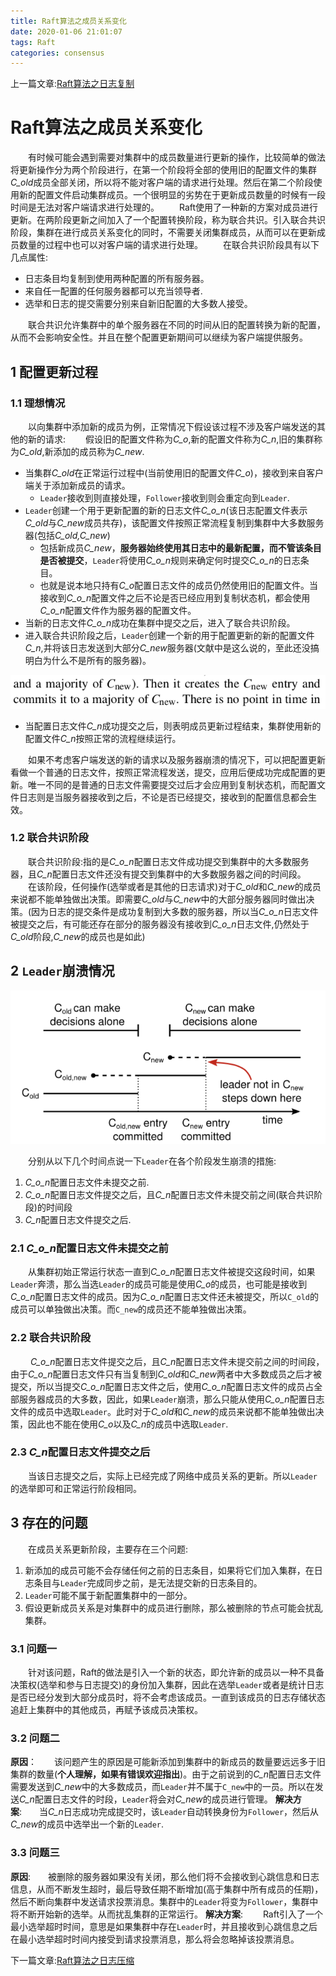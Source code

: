 ```yaml
---
title: Raft算法之成员关系变化
date: 2020-01-06 21:01:07
tags: Raft
categories: consensus
---
```

上一篇文章:[Raft算法之日志复制](https://ifican.top/2020/01/05/blog/consensus/raft-log/)

# Raft算法之成员关系变化
&emsp;&emsp;有时候可能会遇到需要对集群中的成员数量进行更新的操作，比较简单的做法将更新操作分为两个阶段进行，在第一个阶段将全部的使用旧的配置文件的集群*C_old*成员全部关闭，所以将不能对客户端的请求进行处理。然后在第二个阶段使用新的配置文件启动集群成员。一个很明显的劣势在于更新成员数量的时候有一段时间是无法对客户端请求进行处理的。
&emsp;&emsp;Raft使用了一种新的方案对成员进行更新。在两阶段更新之间加入了一个配置转换阶段，称为联合共识。引入联合共识阶段，集群在进行成员关系变化的同时，不需要关闭集群成员，从而可以在更新成员数量的过程中也可以对客户端的请求进行处理。
&emsp;&emsp;在联合共识阶段具有以下几点属性:

* 日志条目均复制到使用两种配置的所有服务器。
* 来自任一配置的任何服务器都可以充当领导者.
* 选举和日志的提交需要分别来自新旧配置的大多数人接受。

&emsp;&emsp;联合共识允许集群中的单个服务器在不同的时间从旧的配置转换为新的配置，从而不会影响安全性。并且在整个配置更新期间可以继续为客户端提供服务。

## 1 配置更新过程
### 1.1 理想情况
&emsp;&emsp;以向集群中添加新的成员为例，正常情况下假设该过程不涉及客户端发送的其他的新的请求:
&emsp;&emsp;假设旧的配置文件称为*C_o*,新的配置文件称为*C_n*,旧的集群称为*C_old*,新添加的成员称为*C_new*.

* 当集群*C_old*在正常运行过程中(当前使用旧的配置文件*C_o*)，接收到来自客户端关于添加新成员的请求。
    * `Leader`接收到则直接处理，`Follower`接收到则会重定向到`Leader`.
* `Leader`创建一个用于更新配置的新的日志文件*C_o_n*(该日志配置文件表示*C_old*与*C_new*成员共存)，该配置文件按照正常流程复制到集群中大多数服务器(包括*C_old,C_new*)
    * 包括新成员*C_new*，**服务器始终使用其日志中的最新配置，而不管该条目是否被提交**，`Leader`将使用*C_o_n*规则来确定何时提交*C_o_n*的日志条目。
    * 也就是说本地只持有*C_o*配置日志文件的成员仍然使用旧的配置文件。当接收到*C_o_n*配置文件之后不论是否已经应用到复制状态机，都会使用*C_o_n*配置文件作为服务器的配置文件。
* 当新的日志文件*C_o_n*成功在集群中提交之后，进入了联合共识阶段。
* 进入联合共识阶段之后，`Leader`创建一个新的用于配置更新的新的配置文件*C_n*,并将该日志发送到大部分*C_new*服务器(文献中是这么说的，至此还没搞明白为什么不是所有的服务器)。

![图](/img/blog/raft/110.png)

* 当配置日志文件*C_n*成功提交之后，则表明成员更新过程结束，集群使用新的配置文件*C_n*按照正常的流程继续运行。

&emsp;&emsp;如果不考虑客户端发送的新的请求以及服务器崩溃的情况下，可以把配置更新看做一个普通的日志文件，按照正常流程发送，提交，应用后便成功完成配置的更新。唯一不同的是普通的日志文件需要提交过后才会应用到复制状态机，而配置文件日志则是当服务器接收到之后，不论是否已经提交，接收到的配置信息都会生效。

### 1.2 联合共识阶段
&emsp;&emsp;联合共识阶段:指的是*C_o_n*配置日志文件成功提交到集群中的大多数服务器，且*C_n*配置日志文件还没有提交到集群中的大多数服务器之间的时间段。
&emsp;&emsp;在该阶段，任何操作(选举或者是其他的日志请求)对于*C_old*和*C_new*的成员来说都不能单独做出决策。即需要*C_old*与*C_new*中的大部分服务器同时做出决策。(因为日志的提交条件是成功复制到大多数的服务器，所以当*C_o_n*日志文件被提交之后，有可能还存在部分的服务器没有接收到*C_o_n*日志文件,仍然处于*C_old*阶段,*C_new*的成员也是如此)

## 2 `Leader`崩溃情况

![图](/img/blog/raft/11.png)


&emsp;&emsp;分别从以下几个时间点说一下`Leader`在各个阶段发生崩溃的措施:

1. *C_o_n*配置日志文件未提交之前.
2. *C_o_n*配置日志文件提交之后，且*C_n*配置日志文件未提交前之间(联合共识阶段)的时间段
3. *C_n*配置日志文件提交之后.

### 2.1 *C_o_n*配置日志文件未提交之前
&emsp;&emsp;从集群初始正常运行状态一直到*C_o_n*配置日志文件被提交这段时间，如果`Leader`奔溃，那么当选`Leader`的成员可能是使用*C_o*的成员，也可能是接收到*C_o_n*配置日志文件的成员。因为*C_o_n*配置日志文件还未被提交，所以`C_old`的成员可以单独做出决策。而`C_new`的成员还不能单独做出决策。

### 2.2 联合共识阶段
&emsp;&emsp; *C_o_n*配置日志文件提交之后，且*C_n*配置日志文件未提交前之间的时间段，由于*C_o_n*配置日志文件只有当复制到*C_old*和*C_new*两者中大多数成员之后才被提交，所以当提交*C_o_n*配置日志文件之后，使用*C_o_n*配置日志文件的成员占全部服务器成员的大多数，因此，如果`Leader`崩溃，那么只能从使用*C_o_n*配置日志文件的成员中选取`Leader`。此时对于*C_old*和*C_new*的成员来说都不能单独做出决策，因此也不能在使用*C_o*以及*C_n*的成员中选取`Leader`.

### 2.3 *C_n*配置日志文件提交之后
&emsp;&emsp;当该日志提交之后，实际上已经完成了网络中成员关系的更新。所以`Leader`的选举即可和正常运行阶段相同。


## 3 存在的问题
&emsp;&emsp;在成员关系更新阶段，主要存在三个问题:

1. 新添加的成员可能不会存储任何之前的日志条目，如果将它们加入集群，在日志条目与`Leader`完成同步之前，是无法提交新的日志条目的。
2. `Leader`可能不属于新配置集群中的一部分。
3. 假设更新成员关系是对集群中的成员进行删除，那么被删除的节点可能会扰乱集群。

### 3.1 问题一
&emsp;&emsp;针对该问题，Raft的做法是引入一个新的状态，即允许新的成员以一种不具备决策权(选举和参与日志提交)的身份加入集群，因此在选举`Leader`或者是统计日志是否已经分发到大部分成员时，将不会考虑该成员。一直到该成员的日志存储状态追赶上集群中的其他成员，再赋予该成员决策权。
### 3.2 问题二
**原因**：&emsp;&emsp;该问题产生的原因是可能新添加到集群中的新成员的数量要远远多于旧集群的数量(**个人理解，如果有错误欢迎指出**)。由于之前说到的*C_n*配置日志文件需要发送到*C_new*中的大多数成员，而`Leader`并不属于`C_new`中的一员。所以在发送*C_n*配置日志文件的时段，`Leader`将会对*C_new*的成员进行管理。
**解决方案**:&emsp;&emsp;当*C_n*日志成功完成提交时，该`Leader`自动转换身份为`Follower`，然后从*C_new*的成员中选举出一个新的`Leader`.
### 3.3 问题三
**原因**:&emsp;&emsp;被删除的服务器如果没有关闭，那么他们将不会接收到心跳信息和日志信息，从而不断发生超时，最后导致任期不断增加(高于集群中所有成员的任期)，然后不断向集群中发送请求投票消息。集群中的`Leader`将变为`Follower`，集群中将不断开始新的选举。从而扰乱集群的正常运行。
**解决方案**: &emsp;&emsp;Raft引入了一个最小选举超时时间，意思是如果集群中存在`Leader`时，并且接收到心跳信息之后在最小选举超时时间内接受到请求投票消息，那么将会忽略掉该投票消息。

下一篇文章:[Raft算法之日志压缩]()